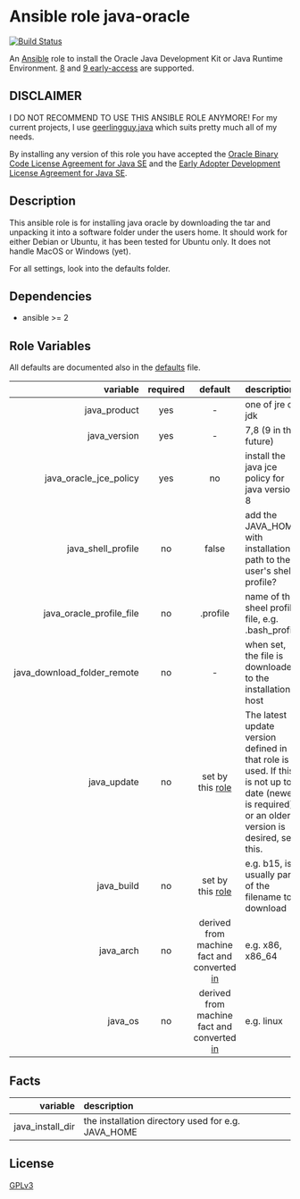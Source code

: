 Ansible role java-oracle
========================

[![Build Status](https://travis-ci.org/nwoetzel/ansible-role-java-oracle.svg?branch=master)](https://travis-ci.org/nwoetzel/ansible-role-java-oracle)

An [Ansible](http://www.ansible.com) role to install the  Oracle Java Development Kit or Java Runtime Environment. [8](http://www.oracle.com/technetwork/java/javase/downloads/index.html) and [9 early-access](https://jdk9.java.net/download/) are supported.

## DISCLAIMER

I DO NOT RECOMMEND TO USE THIS ANSIBLE ROLE ANYMORE!
For my current projects, I use [geerlingguy.java](https://galaxy.ansible.com/geerlingguy/java) which suits pretty much all of my needs.

By installing any version of this role you have accepted the [Oracle Binary Code License Agreement for Java SE](http://www.oracle.com/technetwork/java/javase/terms/license/index.html) and the [Early Adopter Development License Agreement for Java SE](http://www.oracle.com/technetwork/licenses/ea-license-noexhibits-1938914.html).

## Description

This ansible role is for installing java oracle by downloading the tar and unpacking it into a software folder under the users home.
It should work for either Debian or Ubuntu, it has been tested for Ubuntu only.
It does not handle MacOS or Windows (yet).

For all settings, look into the defaults folder.

## Dependencies

- ansible >= 2

## Role Variables

All defaults are documented also in the [defaults](defaults/main.yml) file.

| variable | required | default | description |
|--:|:-:|:-:|:--|
| java_product | yes | - | one of jre or jdk |
| java_version | yes | - | 7,8 (9 in the future) |
| java_oracle_jce_policy | yes | no | install the java jce policy for java version 8 |
| java_shell_profile | no | false | add the JAVA_HOME with installation path to the user's shell profile? |
| java_oracle_profile_file | no | .profile | name of the sheel profile file, e.g. .bash_profile |
| java_download_folder_remote | no | - | when set, the file is downloaded to the installation host |
| java_update | no | set by this [role](vars/main.yml) | The latest update version defined in that role is used. If this is not up to date (newer is required), or an older version is desired, set this. |
| java_build | no | set by this [role](vars/main.yml) | e.g. b15, is usually part of the filename to download |
| java_arch | no | derived from machine fact and converted [in](tasks/set_vars.yml) | e.g. x86, x86_64 |
| java_os | no | derived from machine fact and converted [in](tasks/set_vars.yml) | e.g. linux |

## Facts

| variable | description |
|---:|:---|
| java_install_dir | the installation directory used for e.g. JAVA_HOME |

## License

[GPLv3](https://tldrlegal.com/license/gnu-general-public-license-v3-%28gpl-3%29)
